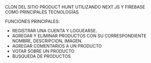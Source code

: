 CLON DEL SITIO PRODUCT HUNT UTILIZANDO NEXT.JS Y FIREBASE COMO PRINCIPALES TECNOLOGÍAS

FUNCIONES PRINCIPALES:

* REGISTRAR UNA CUENTA Y LOGUEARSE.
* AGREGAR Y ELIMINAR PRODUCTOS CON SU CORRESPONDIENTE NOMBRE, DESCRIPCION, IMAGEN.
* AGREGAR COMENTARIOS A UN PRODUCTO
* VOTAR SOBRE UN PRODUCTO
* BUSQUEDA DE PRODUCTOS
